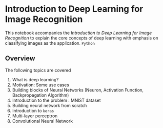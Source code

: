 # Introduction to Deep Learning for Image Recognition

This notebook accompanies the *Introduction to Deep Learning for Image Recognition* to explain the core concepts of deep learning with emphasis on classifying images as the application. `Python` 
 
## Overview

The following topics are covered

1. What is deep learning?
2. Motivation: Some use cases 
3. Building blocks of Neural Networks (Neuron, Activation Function, Backpropagation Algorithm)
4. Introduction to the problem : MNIST dataset
5. Building neural network from scratch
6. Introduction to `keras`
7. Multi-layer perceptron
8. Convolutional Neural Network

